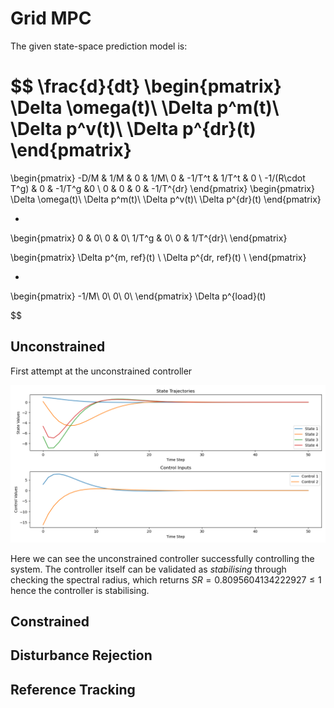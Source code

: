 # Grid MPC

The given state-space prediction model is:

$$
\frac{d}{dt}
\begin{pmatrix}
\Delta \omega(t)\\
\Delta p^m(t)\\
\Delta p^v(t)\\
\Delta p^{dr}(t)
\end{pmatrix}
= 
\begin{pmatrix}
-D/M & 1/M & 0 & 1/M\\
0 & -1/T^t & 1/T^t & 0 \\
-1/(R\cdot T^g) & 0 & -1/T^g &0 \\
0 & 0 & 0 & -1/T^{dr}
\end{pmatrix}
\begin{pmatrix}
\Delta \omega(t)\\
\Delta p^m(t)\\
\Delta p^v(t)\\
\Delta p^{dr}(t)
\end{pmatrix}

+

\begin{pmatrix}
0 & 0\\
0 & 0\\
1/T^g & 0\\
0 & 1/T^{dr}\\
\end{pmatrix}

\begin{pmatrix}
\Delta p^{m, ref}(t) \\
\Delta p^{dr, ref}(t) \\
\end{pmatrix}

+
\begin{pmatrix}
-1/M\\
0\\
0\\
0\\
\end{pmatrix}
\Delta p^{load}(t)


$$


## Unconstrained

First attempt at the unconstrained controller

![unconstrained version 1](/docs/Figure_1_attempt_1_unconstrained.png)

Here we can see the unconstrained controller successfully controlling the system. 
The controller itself can be validated as _stabilising_ through checking the spectral radius, which returns $SR = 0.8095604134222927\le 1$ hence the controller is stabilising. 

## Constrained

## Disturbance Rejection

## Reference Tracking